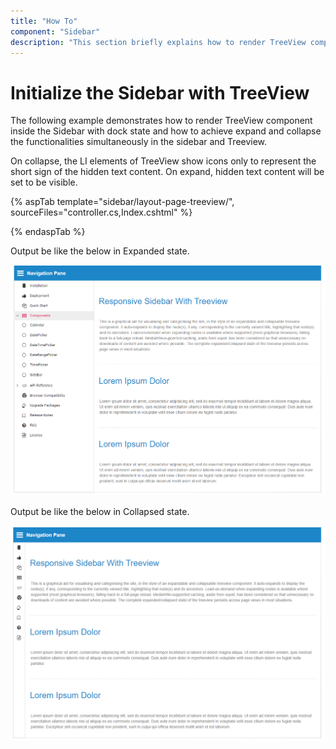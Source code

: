 ```yaml
---
title: "How To"
component: "Sidebar"
description: "This section briefly explains how to render TreeView component inside the Sidebar."
---
```


# Initialize the Sidebar with TreeView

The following example demonstrates how to render TreeView component inside the Sidebar with dock state and how to achieve expand and collapse the functionalities simultaneously in the sidebar and Treeview.

On collapse, the LI elements of TreeView show icons only to represent the short sign of the hidden text content. On expand, hidden text content will be set to be visible.

{% aspTab template="sidebar/layout-page-treeview/", sourceFiles="controller.cs,Index.cshtml" %}

{% endaspTab %}

Output be like the below in Expanded state.

![Sidebar Sample](../images/expanded.png)

Output be like the below in Collapsed state.

![Sidebar Sample](../images/collapsed.png)
